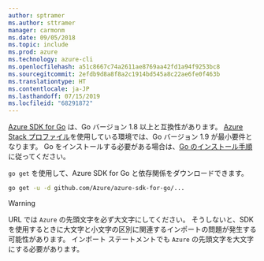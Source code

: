```yaml
---
author: sptramer
ms.author: sttramer
manager: carmonm
ms.date: 09/05/2018
ms.topic: include
ms.prod: azure
ms.technology: azure-cli
ms.openlocfilehash: a51c8667c74a2611ae8769aa42fd1a94f9253bc8
ms.sourcegitcommit: 2efdb9d8a8f8a2c1914bd545a8c22ae6fe0f463b
ms.translationtype: HT
ms.contentlocale: ja-JP
ms.lasthandoff: 07/15/2019
ms.locfileid: "68291872"
---
```

[Azure SDK for Go](https://github.com/Azure/azure-sdk-for-go) は、Go バージョン 1.8 以上と互換性があります。 [Azure Stack プロファイル](/azure/azure-stack/user/azure-stack-version-profiles-go)を使用している環境では、Go バージョン 1.9 が最小要件となります。
Go をインストールする必要がある場合は、[Go のインストール手順](https://golang.org/doc/install)に従ってください。

`go get` を使用して、Azure SDK for Go と依存関係をダウンロードできます。

```bash
go get -u -d github.com/Azure/azure-sdk-for-go/...
```

> [!WARNING]
> URL では `Azure` の先頭文字を必ず大文字にしてください。 そうしないと、SDK を使用するときに大文字と小文字の区別に関連するインポートの問題が発生する可能性があります。 インポート ステートメントでも `Azure` の先頭文字を大文字にする必要があります。
